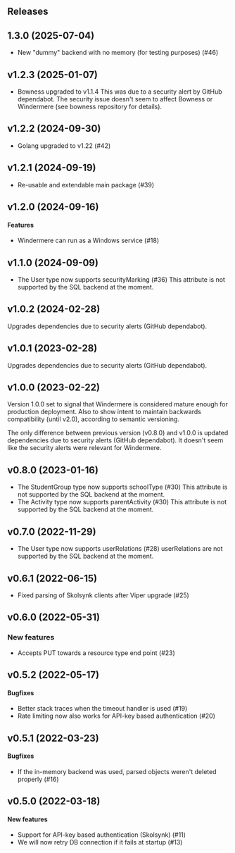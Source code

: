 ## Releases

## 1.3.0 (2025-07-04)
  - New "dummy" backend with no memory (for testing purposes) (#46)

## v1.2.3 (2025-01-07)
  - Bowness upgraded to v1.1.4
    This was due to a security alert by GitHub dependabot. The security
    issue doesn't seem to affect Bowness or Windermere (see bowness repository
    for details).

## v1.2.2 (2024-09-30)
  - Golang upgraded to v1.22 (#42)

## v1.2.1 (2024-09-19)
  - Re-usable and extendable main package (#39)

## v1.2.0 (2024-09-16)
#### Features
  - Windermere can run as a Windows service (#18)

## v1.1.0 (2024-09-09)
  - The User type now supports securityMarking (#36)
    This attribute is not supported by the SQL backend at the moment.

## v1.0.2 (2024-02-28)
  Upgrades dependencies due to security alerts (GitHub dependabot).

## v1.0.1 (2023-02-28)
  Upgrades dependencies due to security alerts (GitHub dependabot).

## v1.0.0 (2023-02-22)
  Version 1.0.0 set to signal that Windermere is considered mature enough
  for production deployment. Also to show intent to maintain backwards
  compatibility (until v2.0), according to semantic versioning.

  The only difference between previous version (v0.8.0) and v1.0.0 is updated
  dependencies due to security alerts (GitHub dependabot). It doesn't seem
  like the security alerts were relevant for Windermere.

## v0.8.0 (2023-01-16)
  - The StudentGroup type now supports schoolType (#30)
    This attribute is not supported by the SQL backend at the moment.
  - The Activity type now supports parentActivity (#30)
    This attribute is not supported by the SQL backend at the moment.

## v0.7.0 (2022-11-29)
  - The User type now supports userRelations (#28)
    userRelations are not supported by the SQL backend at the moment.

## v0.6.1 (2022-06-15)
  - Fixed parsing of Skolsynk clients after Viper upgrade (#25)

## v0.6.0 (2022-05-31)
### New features
  - Accepts PUT towards a resource type end point (#23)

## v0.5.2 (2022-05-17)
#### Bugfixes
  - Better stack traces when the timeout handler is used (#19)
  - Rate limiting now also works for API-key based authentication (#20)

## v0.5.1 (2022-03-23)
#### Bugfixes
  - If the in-memory backend was used, parsed objects weren't deleted
    properly (#16)

## v0.5.0 (2022-03-18)
#### New features
  - Support for API-key based authentication (Skolsynk) (#11)
  - We will now retry DB connection if it fails at startup (#13)
